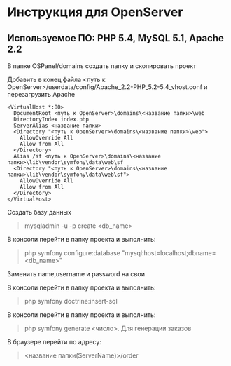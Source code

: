 # Инструкция для OpenServer

## Используемое ПО: PHP 5.4, MySQL 5.1, Apache 2.2

В папке OSPanel/domains создать папку и скопировать проект

Добавить в конец файла <путь к OpenServer>/userdata/config/Apache_2.2-PHP_5.2-5.4_vhost.conf
и перезагрузить Apache

```
<VirtualHost *:80>
  DocumentRoot <путь к OpenServer>\domains\<название папки>\web
  DirectoryIndex index.php
  ServerAlias <название папки>
  <Directory "<путь к OpenServer>\domains\<название папки>\web">
    AllowOverride All
    Allow from All
  </Directory>
  Alias /sf <путь к OpenServer>\domains\<название папки>\lib\vendor\symfony\data\web\sf
  <Directory "<путь к OpenServer>\domains\<название папки>\lib\vendor\symfony\data\web\sf">
    AllowOverride All
    Allow from All
  </Directory>
</VirtualHost>
```
Создать базу данных 
>mysqladmin -u<username> -p <password> create <db_name> 

В консоли перейти в папку проекта и выполнить:
  >php symfony configure:database "mysql:host=localhost;dbname=<db_name>" <username> <password> 
  
Заменить name,username и password на свои

В консоли перейти в папку проекта и выполнить: 
  >php symfony doctrine:insert-sql

В консоли перейти в папку проекта и выполнить: 
  >php symfony generate <число>. Для генерации заказов

В браузере перейти по адресу:
 ><название папки(ServerName)>/order 